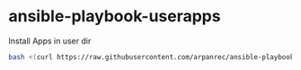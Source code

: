 # ansible-playbook-userapps
Install Apps in user dir

```bash
bash <(curl https://raw.githubusercontent.com/arpanrec/ansible-playbook-usersetup/main/webrun.sh)
```

